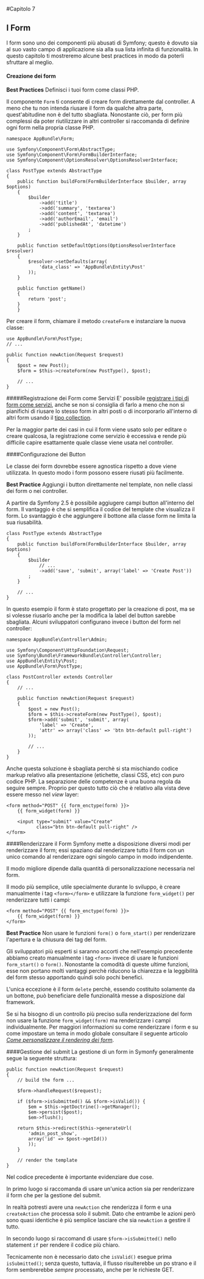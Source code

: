 #Capitolo 7
## I Form

I form sono uno dei componenti più abusati di Symfony; questo è dovuto sia al suo vasto campo
di applicazione sia alla sua lista infinita di funzionalità. In questo capitolo
ti mostreremo alcune best practices in modo da poterli sfruttare al meglio.


#### Creazione dei form

**Best Practices**
Definisci i tuoi form come classi PHP.

Il componente `Form` ti consente di creare form direttamente dal controller.
A meno che tu non intenda riusare il form da qualche altra parte, quest'abitudine
non è del tutto sbagliata.
Nonostante ciò, per form più complessi da poter riutilizzare in altri controller
si raccomanda di definire ogni form nella propria classe PHP.

```
namespace AppBundle\Form;

use Symfony\Component\Form\AbstractType;
use Symfony\Component\Form\FormBuilderInterface;
use Symfony\Component\OptionsResolver\OptionsResolverInterface;

class PostType extends AbstractType
{
    public function buildForm(FormBuilderInterface $builder, array $options)
    {
        $builder
            ->add('title')
            ->add('summary', 'textarea')
            ->add('content', 'textarea')
            ->add('authorEmail', 'email')
            ->add('publishedAt', 'datetime')
        ;
    }

    public function setDefaultOptions(OptionsResolverInterface $resolver)
    {
        $resolver->setDefaults(array(
            'data_class' => 'AppBundle\Entity\Post'
        ));
    }

    public function getName()
    {
        return 'post';
    }
    }
```

Per creare il form, chiamare il metodo `createForm` e instanziare la nuova classe:

```
use AppBundle\Form\PostType;
// ...

public function newAction(Request $request)
{
    $post = new Post();
    $form = $this->createForm(new PostType(), $post);

    // ...
}
```

#####Registrazione dei Form come Servizi
E' possibile [registrare i tipi di form come servizi](http://symfony.com/doc/current/cookbook/form/create_custom_field_type.html#creating-your-field-type-as-a-service), anche se non si consiglia di farlo a meno che non si pianifichi di riusare lo stesso form in altri posti
o di incorporarlo all'interno di altri form usando il
[tipo collection](http://symfony.com/doc/current/reference/forms/types/collection.html).

Per la maggior parte dei casi in cui il form viene usato solo per editare o creare qualcosa, la registrazione come
servizio è eccessiva e rende più difficile capire esattamente quale classe viene usata nel controller.


####Configurazione dei Button

Le classe dei form dovrebbe essere agnostica rispetto a dove viene utilizzata. In questo modo
i form possono essere riusati più facilmente.

**Best Practice**
Aggiungi i button direttamente nel template, non nelle classi dei form o nei controller.

A partire da Symfony 2.5 è possibile aggiugere campi button all'interno del form.
Il vantaggio è che si semplifica il codice del template che visualizza il form.
Lo svantaggio è che aggiungere il bottone alla classe form ne limita la sua riusabilità.

```
class PostType extends AbstractType
{
    public function buildForm(FormBuilderInterface $builder, array $options)
    {
        $builder
            // ...
            ->add('save', 'submit', array('label' => 'Create Post'))
        ;
    }

    // ...
}
```

In questo esempio il form è stato progettato per la creazione di post, ma se si volesse riusarlo
anche per la modifica la label del button sarebbe sbagliata.
Alcuni sviluppatori configurano invece i button del form nel controller:

```
namespace AppBundle\Controller\Admin;

use Symfony\Component\HttpFoundation\Request;
use Symfony\Bundle\FrameworkBundle\Controller\Controller;
use AppBundle\Entity\Post;
use AppBundle\Form\PostType;

class PostController extends Controller
{
    // ...

    public function newAction(Request $request)
    {
        $post = new Post();
        $form = $this->createForm(new PostType(), $post);
        $form->add('submit', 'submit', array(
            'label' => 'Create',
            'attr' => array('class' => 'btn btn-default pull-right')
        ));

        // ...
    }
}
```

Anche questa soluzione è sbagliata perchè si sta mischiando codice markup relativo
alla presentazione (etichette, classi CSS, etc) con puro codice PHP.
La separazione delle competenze è una buona regola da seguire sempre.
Proprio per questo tutto ciò che è relativo alla vista deve essere messo nel *view* layer:

```
<form method="POST" {{ form_enctype(form) }}>
    {{ form_widget(form) }}

    <input type="submit" value="Create"
           class="btn btn-default pull-right" />
</form>
```


####Renderizzare il Form
Symfony mette a disposizione diversi modi per renderizzare il form;
essi spaziano dal renderizzare tutto il form con un unico comando al
renderizzare ogni singolo campo in modo indipendente.

Il modo migliore dipende dalla quantità di personalizzazione necessaria nel form.

Il modo più semplice, utile specialmente durante lo sviluppo, è creare manualmente i tag
`<form></form>` e utilizzare la funzione `form_widget()`
per renderizzare tutti i campi:

```
<form method="POST" {{ form_enctype(form) }}>
    {{ form_widget(form) }}
</form>
```

**Best Practice**
Non usare le funzioni `form()` o `form_start()` per renderizzare l'apertura e
la chiusura dei tag del form.

Gli sviluppatori più esperti si saranno accorti che nell'esempio precedente
abbiamo creato manualmente i tag `<form>` invece di usare le funzioni `form_start()` o `form()`.
Nonostante la comodità di queste ultime funzioni, esse non portano molti vantaggi
perchè riducono la chiarezza e la leggibilità del form stesso apportando quindi solo pochi benefici.


L'unica eccezione è il form `delete` perchè, essendo costituito solamente da un bottone, può
beneficiare delle funzionalità messe a disposizione dal framework.

Se si ha bisogno di un controllo più preciso sulla renderizzazione del form
non usare la funzione `form_widget(form)` ma renderizzare i campi
individualmente.
Per maggiori informazioni su come renderizzare i form e su come impostare un tema in modo globale
consultare il seguente articolo
[*Come personalizzare il rendering dei form*](http://symfony.com/doc/current/cookbook/form/form_customization.html).

####Gestione del submit
La gestione di un form in Symonfy generalmente segue la seguente struttura:

```
public function newAction(Request $request)
{
    // build the form ...

    $form->handleRequest($request);

    if ($form->isSubmitted() && $form->isValid()) {
        $em = $this->getDoctrine()->getManager();
        $em->persist($post);
        $em->flush();

    return $this->redirect($this->generateUrl(
        'admin_post_show',
        array('id' => $post->getId())
        ));
    }

    // render the template
}
```
Nel codice precedente è importante evidenziare due cose.

In primo luogo si raccomanda di usare un'unica action sia per renderizzare
il form che per la gestione del submit.

In realtà potresti avere una `newAction` che renderizza il form e una `createAction` che
processa solo il submit.
Dato che entrambe le azioni però sono quasi identiche è più semplice lasciare che sia `newAction` a gestire il tutto.

In secondo luogo si raccomand di usare `$form->isSubmitted()`
nello statement `if` per rendere il codice più chiaro.

Tecnicamente non è necessario dato che `isValid()`  esegue prima `isSubmitted()`; senza
questo, tuttavia, il flusso risulterebbe un po strano
 e il form sembrerebbe *sempre* processato, anche per le richieste GET.



